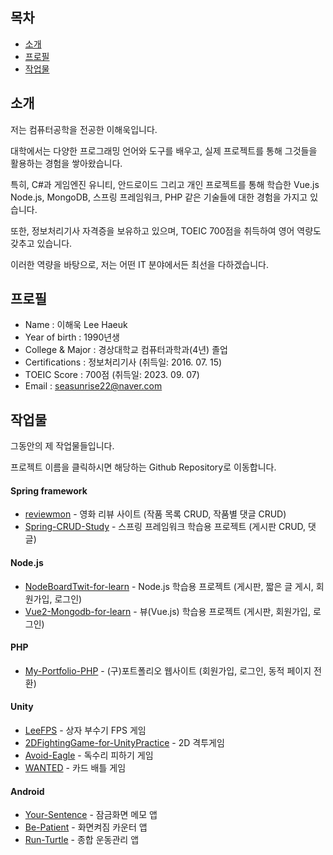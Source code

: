 ## 목차
- [소개](#소개)
- [프로필](#프로필)
- [작업물](#작업물)
## 소개
저는 컴퓨터공학을 전공한 이해욱입니다. 

대학에서는 다양한 프로그래밍 언어와 도구를 배우고, 실제 프로젝트를 통해 그것들을 활용하는 경험을 쌓아왔습니다. 

특히, C#과 게임엔진 유니티, 안드로이드 그리고 개인 프로젝트를 통해 학습한 Vue.js Node.js, MongoDB, 스프링 프레임워크, PHP 같은 기술들에 대한 경험을 가지고 있습니다. 

또한, 정보처리기사 자격증을 보유하고 있으며, TOEIC 700점을 취득하여 영어 역량도 갖추고 있습니다. 

이러한 역량을 바탕으로, 저는 어떤 IT 분야에서든 최선을 다하겠습니다.
## 프로필
- Name : 이해욱 Lee Haeuk
- Year of birth : 1990년생
- College & Major : 경상대학교 컴퓨터과학과(4년) 졸업
- Certifications : 정보처리기사 (취득일: 2016. 07. 15)
- TOEIC Score : 700점 (취득일: 2023. 09. 07)
- Email : seasunrise22@naver.com
## 작업물
그동안의 제 작업물들입니다.

프로젝트 이름을 클릭하시면 해당하는 Github Repository로 이동합니다. 
#### Spring framework
* [reviewmon](https://github.com/seasunrise22/reviewmon) - 영화 리뷰 사이트 (작품 목록 CRUD, 작품별 댓글 CRUD)
* [Spring-CRUD-Study](https://github.com/seasunrise22/Spring-CRUD-Study/tree/master) - 스프링 프레임워크 학습용 프로젝트 (게시판 CRUD, 댓글)
#### Node.js
* [NodeBoardTwit-for-learn](https://github.com/seasunrise22/NodeBoardTwit-for-learn) - Node.js 학습용 프로젝트 (게시판, 짧은 글 게시, 회원가입, 로그인)
* [Vue2-Mongodb-for-learn](https://github.com/seasunrise22/Vue2-Mongodb-for-learn) - 뷰(Vue.js) 학습용 프로젝트 (게시판, 회원가입, 로그인)
#### PHP
* [My-Portfolio-PHP](https://github.com/seasunrise22/My-Portfolio-PHP) - (구)포트폴리오 웹사이트 (회원가입, 로그인, 동적 페이지 전환)
#### Unity
* [LeeFPS](https://github.com/seasunrise22/LeeFPS) - 상자 부수기 FPS 게임
* [2DFightingGame-for-UnityPractice](https://github.com/seasunrise22/2DFightingGame-for-UnityPractice) - 2D 격투게임
* [Avoid-Eagle](https://github.com/seasunrise22/Avoid-Eagle) - 독수리 피하기 게임
* [WANTED](https://github.com/seasunrise22/WANTED) - 카드 배틀 게임
#### Android
* [Your-Sentence](https://github.com/seasunrise22/Your-Sentence) - 잠금화면 메모 앱
* [Be-Patient](https://github.com/seasunrise22/Be-Patient) - 화면켜짐 카운터 앱
* [Run-Turtle](https://github.com/seasunrise22/android-RunTurtle) - 종합 운동관리 앱
